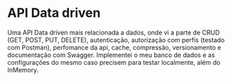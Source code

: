 # API Data driven

Uma API Data driven mais relacionada a dados, onde vi a parte de CRUD (GET, POST, PUT, DELETE), autenticação, autorização com perfis (testado com Postman), perfomance da api, cache, compressão, versionamento e documentação com Swagger.
Implementei o meu banco de dados e as configurações do mesmo caso precisem para testar localmente, além do InMemory.
